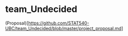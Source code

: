 # team_Undecided

(Proposal)[https://github.com/STAT540-UBC/team_Undecided/blob/master/project_proposal.md]